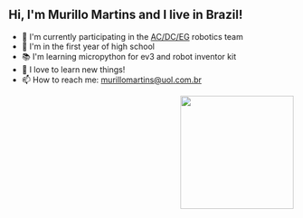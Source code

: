 ## Hi, I'm Murillo Martins and I live in Brazil!

- 🤖 I'm currently participating in the [AC/DC/EG](https://www.facebook.com/acdceg/) robotics team 
- 🏫 I'm in the first year of high school 
- 📚 I'm learning micropython for ev3 and robot inventor kit
- 🤔 I love to learn new things!
- 📫 How to reach me: murillomartins@uol.com.br


<div align="center">
  <img align="right" height="200em" src="https://github-readme-stats.vercel.app/api?username=MuMartins&show_icons=true&theme=dark">
</div>
